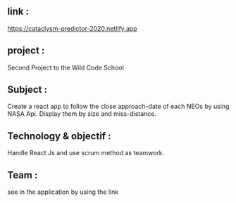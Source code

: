 ## link :

https://cataclysm-predictor-2020.netlify.app

## project :

Second Project to the Wild Code School

## Subject :

Create a react app to follow the close approach-date of each NEOs by using NASA Api.
Display them by size and miss-distance.

## Technology & objectif :

Handle React Js and use scrum method as teamwork.

## Team :

see in the application by using the link

